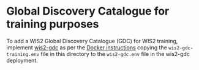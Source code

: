 # Global Discovery Catalogue for training purposes

To add a WIS2 Global Discovery Catalogue (GDC) for WIS2 training, implement [wis2-gdc](https://github.com/wmo-im/wis2-gdc) as per the [Docker instructions](https://github.com/wmo-im/wis2-gdc?tab=readme-ov-file#docker) copying the `wis2-gdc-training.env` file in this directory to the `wis2-gdc.env` file in the wis2-gdc deployment.
